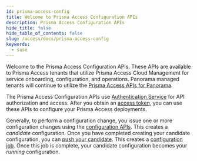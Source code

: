 ```yaml
---
id: prisma-access-config
title: Welcome to Prisma Access Configuration APIs
description: Prisma Access Configuration APIs
hide_title: false
hide_table_of_contents: false
slug: /access/docs/prisma-access-config
keywords:
  - sase
---
```


Welcome to the Prisma Access Configuration APIs. These APIs are available to Prisma Access tenants that utilize
Prisma Access Cloud Management for service onboarding, configuration, and operations.  Panorama managed tenants
will continue to utilize the [Prisma Access APIs for Panorama](https://docs.paloaltonetworks.com/prisma/prisma-access/prisma-access-panorama-admin/prisma-access-overview/prisma-access-apis).

The Prisma Access Configuration APIs use [Authentication Service](/sase/api/auth) for API authorization and access.
After you obtain an [access token](/sase/docs/access-tokens),
you can use these APIs to configure your Prisma Access deployments.

Generally, to perform a configuration change, you issue one or more configuration
changes using the [configuration APIs](/access/api/prisma-access-config). This creates
a _candidate_ configuration. Once you have completed creating your candidate configuration,
you can [push your candidate](/access/api/prisma-access-config/post-sse-config-v-1-config-versions-candidate-push). This creates a [configuration job](/access/api/prisma-access-config/get-sse-config-v-1-jobs-id).
Once this job is complete, your candidate configuration becomes your _running_ configuration.
